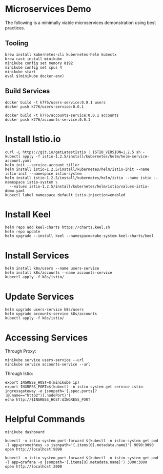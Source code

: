 # Microservices Demo

The following is a minimally viable microservices demonstration using best practices.

## Tooling

```
brew install kubernetes-cli kubernetes-helm kubectx
brew cask install minikube
minikube config set memory 8192
minikube config set cpus 4
minikube start
eval $(minikube docker-env)
```

## Build Services

```
docker build -t k776/users-service:0.0.1 users
docker push k776/users-service:0.0.1

docker build -t k776/accounts-service:0.0.1 accounts
docker push k776/accounts-service:0.0.1
```

# Install Istio.io

```
curl -L https://git.io/getLatestIstio | ISTIO_VERSION=1.2.5 sh -
kubectl apply -f istio-1.2.5/install/kubernetes/helm/helm-service-account.yaml
helm init --service-account tiller
helm install istio-1.2.5/install/kubernetes/helm/istio-init --name istio-init --namespace istio-system
helm install istio-1.2.5/install/kubernetes/helm/istio --name istio --namespace istio-system \
  --values istio-1.2.5/install/kubernetes/helm/istio/values-istio-demo.yaml
kubectl label namespace default istio-injection=enabled
```

# Install Keel
```
helm repo add keel-charts https://charts.keel.sh
helm repo update
helm upgrade --install keel --namespace=kube-system keel-charts/keel
```

# Install Services

```
helm install k8s/users --name users-service
helm install k8s/accounts --name accounts-service
kubectl apply -f k8s/istio/
```

# Update Services

```
helm upgrade users-service k8s/users
helm upgrade accounts-service k8s/accounts
kubectl apply -f k8s/istio/
```

# Accessing Services

Through Proxy:
```
minikube service users-service --url
minikube service accounts-service --url
```

Through Istio:
```
export INGRESS_HOST=$(minikube ip)
export INGRESS_PORT=$(kubectl -n istio-system get service istio-ingressgateway -o jsonpath='{.spec.ports[?(@.name=="http2")].nodePort}')
echo http://$INGRESS_HOST:$INGRESS_PORT
```

# Helpful Commands

```
minikube dashboard

kubectl -n istio-system port-forward $(kubectl -n istio-system get pod -l app=prometheus -o jsonpath='{.items[0].metadata.name}') 9090:9090
open http://localhost:9090

kubectl -n istio-system port-forward $(kubectl -n istio-system get pod -l app=grafana -o jsonpath='{.items[0].metadata.name}') 3000:3000
open http://localhost:3000
```
